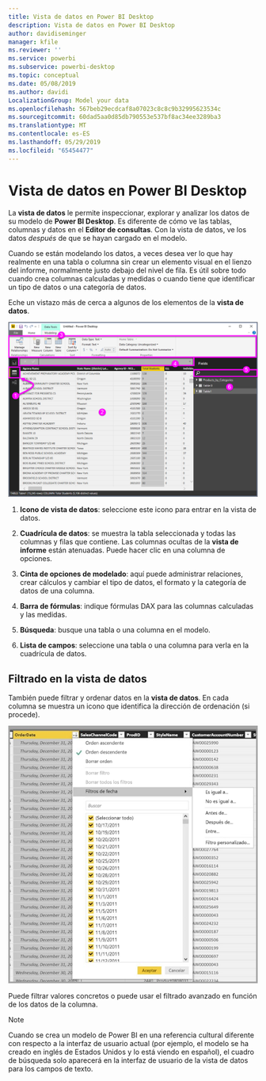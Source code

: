 ```yaml
---
title: Vista de datos en Power BI Desktop
description: Vista de datos en Power BI Desktop
author: davidiseminger
manager: kfile
ms.reviewer: ''
ms.service: powerbi
ms.subservice: powerbi-desktop
ms.topic: conceptual
ms.date: 05/08/2019
ms.author: davidi
LocalizationGroup: Model your data
ms.openlocfilehash: 567beb29ecdcaf8a07023c8c8c9b32995623534c
ms.sourcegitcommit: 60dad5aa0d85db790553e537bf8ac34ee3289ba3
ms.translationtype: MT
ms.contentlocale: es-ES
ms.lasthandoff: 05/29/2019
ms.locfileid: "65454477"
---
```

# <a name="data-view-in-power-bi-desktop"></a>Vista de datos en Power BI Desktop
La **vista de datos** le permite inspeccionar, explorar y analizar los datos de su modelo de **Power BI Desktop**. Es diferente de cómo ve las tablas, columnas y datos en el **Editor de consultas**. Con la vista de datos, ve los datos *después* de que se hayan cargado en el modelo.

Cuando se están modelando los datos, a veces desea ver lo que hay realmente en una tabla o columna sin crear un elemento visual en el lienzo del informe, normalmente justo debajo del nivel de fila. Es útil sobre todo cuando crea columnas calculadas y medidas o cuando tiene que identificar un tipo de datos o una categoría de datos.

Eche un vistazo más de cerca a algunos de los elementos de la **vista de datos**.

![Vista de datos en Power BI Desktop](media/desktop-data-view/dataview_fullscreen.png)

1. **Icono de vista de datos**: seleccione este icono para entrar en la vista de datos.

2. **Cuadrícula de datos**: se muestra la tabla seleccionada y todas las columnas y filas que contiene. Las columnas ocultas de la **vista de informe** están atenuadas. Puede hacer clic en una columna de opciones.

3. **Cinta de opciones de modelado**: aquí puede administrar relaciones, crear cálculos y cambiar el tipo de datos, el formato y la categoría de datos de una columna.

4. **Barra de fórmulas**: indique fórmulas DAX para las columnas calculadas y las medidas.

5. **Búsqueda**: busque una tabla o una columna en el modelo.

6. **Lista de campos**: seleccione una tabla o una columna para verla en la cuadrícula de datos.

## <a name="filtering-in-data-view"></a>Filtrado en la vista de datos

También puede filtrar y ordenar datos en la **vista de datos**. En cada columna se muestra un icono que identifica la dirección de ordenación (si procede).

![Ordenar y filtrar en la vista Datos en Power BI Desktop](media/desktop-data-view/dataview_sort-and-filter.png)

Puede filtrar valores concretos o puede usar el filtrado avanzado en función de los datos de la columna. 

> [!NOTE]
> Cuando se crea un modelo de Power BI en una referencia cultural diferente con respecto a la interfaz de usuario actual (por ejemplo, el modelo se ha creado en inglés de Estados Unidos y lo está viendo en español), el cuadro de búsqueda solo aparecerá en la interfaz de usuario de la vista de datos para los campos de texto.
